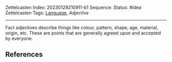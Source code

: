 Zettelcasten Index: 20230129210911-b1
Sequence:
Status: #idea
Zettelcasten Tags: [Language](../map-of-content/Language.md), *Adjective*

---

Fact adjectives describe things like colour, pattern, shape, age, material, origin, etc. These are points that are generally agreed upon and accepted by everyone.

## References
